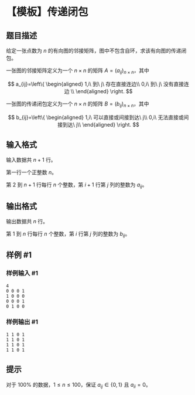 # 【模板】传递闭包

## 题目描述

给定一张点数为 $n$ 的有向图的邻接矩阵，图中不包含自环，求该有向图的传递闭包。

一张图的邻接矩阵定义为一个 $n\times n$ 的矩阵 $A=(a_{ij})_{n\times n}$，其中

$$ a_{ij}=\left\{
\begin{aligned}
1,i\ 到\ j\ 存在直接连边\\
0,i\ 到\ j\ 没有直接连边 \\
\end{aligned}
\right.
$$

一张图的传递闭包定义为一个 $n\times n$ 的矩阵 $B=(b_{ij})_{n\times n}$，其中

$$ b_{ij}=\left\{
\begin{aligned}
1,i\ 可以直接或间接到达\ j\\
0,i\ 无法直接或间接到达\ j\\
\end{aligned}
\right.
$$

## 输入格式

输入数据共 $n+1$ 行。

第一行一个正整数 $n$。

第 $2$ 到 $n+1$ 行每行 $n$ 个整数，第 $i+1$ 行第 $j$ 列的整数为 $a_{ij}$。

## 输出格式

输出数据共 $n$ 行。

第 $1$ 到 $n$ 行每行 $n$ 个整数，第 $i$ 行第 $j$ 列的整数为 $b_{ij}$。

## 样例 #1

### 样例输入 #1

```
4
0 0 0 1
1 0 0 0
0 0 0 1
0 1 0 0
```

### 样例输出 #1

```
1 1 0 1
1 1 0 1
1 1 0 1
1 1 0 1
```

## 提示

对于 $100\%$ 的数据，$1\le n\le 100$，保证 $a_{ij}\in\{0,1\}$ 且 $a_{ii}=0$。